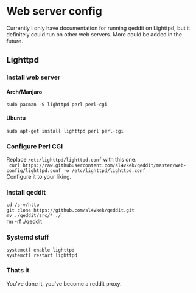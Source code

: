 # Web server config
Currently I only have documentation for running qeddit on Lighttpd, but it definitely could run on other web servers. More could be added in the future.
## Lighttpd
### Install web server
#### Arch/Manjaro
`sudo pacman -S lighttpd perl perl-cgi`
#### Ubuntu
`sudo apt-get install lighttpd perl perl-cgi`
### Configure Perl CGI
Replace `/etc/lighttpd/lighttpd.conf` with this one: 
<br/>`
curl https://raw.githubusercontent.com/sl4vkek/qeddit/master/web-config/lighttpd.conf -o /etc/lighttpd/lighttpd.conf`
<br/>
Configure it to your liking.
### Install qeddit
`cd /srv/http`<br/>
`git clone https://github.com/sl4vkek/qeddit.git`<br/>
`mv ./qeddit/src/* ./`<br/>
rm -rf ./qeddit
### Systemd stuff
`systemctl enable lighttpd`<br/>
`systemctl restart lighttpd`
### Thats it
You've done it, you've become a reddit proxy.